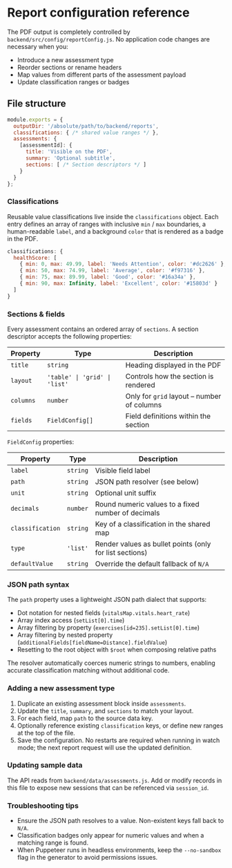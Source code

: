 # Report configuration reference

The PDF output is completely controlled by `backend/src/config/reportConfig.js`. No application code changes are necessary when you:

- Introduce a new assessment type
- Reorder sections or rename headers
- Map values from different parts of the assessment payload
- Update classification ranges or badges

## File structure

```js
module.exports = {
  outputDir: '/absolute/path/to/backend/reports',
  classifications: { /* shared value ranges */ },
  assessments: {
    [assessmentId]: {
      title: 'Visible on the PDF',
      summary: 'Optional subtitle',
      sections: [ /* Section descriptors */ ]
    }
  }
};
```

### Classifications

Reusable value classifications live inside the `classifications` object. Each entry defines an array of ranges with inclusive `min` / `max` boundaries, a human-readable `label`, and a background `color` that is rendered as a badge in the PDF.

```js
classifications: {
  healthScore: [
    { min: 0, max: 49.99, label: 'Needs Attention', color: '#dc2626' },
    { min: 50, max: 74.99, label: 'Average', color: '#f97316' },
    { min: 75, max: 89.99, label: 'Good', color: '#16a34a' },
    { min: 90, max: Infinity, label: 'Excellent', color: '#15803d' }
  ]
}
```

### Sections & fields

Every assessment contains an ordered array of `sections`. A section descriptor accepts the following properties:

| Property | Type | Description |
| --- | --- | --- |
| `title` | `string` | Heading displayed in the PDF |
| `layout` | `'table' \| 'grid' \| 'list'` | Controls how the section is rendered |
| `columns` | `number` | Only for `grid` layout – number of columns |
| `fields` | `FieldConfig[]` | Field definitions within the section |

`FieldConfig` properties:

| Property | Type | Description |
| --- | --- | --- |
| `label` | `string` | Visible field label |
| `path` | `string` | JSON path resolver (see below) |
| `unit` | `string` | Optional unit suffix |
| `decimals` | `number` | Round numeric values to a fixed number of decimals |
| `classification` | `string` | Key of a classification in the shared map |
| `type` | `'list'` | Render values as bullet points (only for list sections) |
| `defaultValue` | `string` | Override the default fallback of `N/A` |

### JSON path syntax

The `path` property uses a lightweight JSON path dialect that supports:

- Dot notation for nested fields (`vitalsMap.vitals.heart_rate`)
- Array index access (`setList[0].time`)
- Array filtering by property (`exercises[id=235].setList[0].time`)
- Array filtering by nested property (`additionalFields[fieldName=Distance].fieldValue`)
- Resetting to the root object with `$root` when composing relative paths

The resolver automatically coerces numeric strings to numbers, enabling accurate classification matching without additional code.

### Adding a new assessment type

1. Duplicate an existing assessment block inside `assessments`.
2. Update the `title`, `summary`, and `sections` to match your layout.
3. For each field, map `path` to the source data key.
4. Optionally reference existing `classification` keys, or define new ranges at the top of the file.
5. Save the configuration. No restarts are required when running in watch mode; the next report request will use the updated definition.

### Updating sample data

The API reads from `backend/data/assessments.js`. Add or modify records in this file to expose new sessions that can be referenced via `session_id`.

### Troubleshooting tips

- Ensure the JSON path resolves to a value. Non-existent keys fall back to `N/A`.
- Classification badges only appear for numeric values and when a matching range is found.
- When Puppeteer runs in headless environments, keep the `--no-sandbox` flag in the generator to avoid permissions issues.
